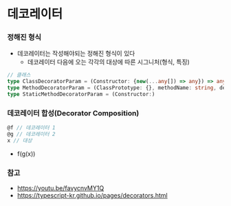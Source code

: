 # 데코레이터

### 정해진 형식

- 데코레이터는 작성해야되는 정해진 형식이 있다
  - 데코레이터 다음에 오는 각각의 대상에 따른 시그니처(형식, 특징)

```ts
// 클래스
type ClassDecoratorParam = (Constructor: {new(...any[]) => any}) => any;
type MethodDecoratorParam = (ClassPrototype: {}, methodName: string, descriptor: PropertyDescriptor) => any;
type StaticMethodDecoratorParam = (Constructor:)
```

### 데코레이터 합성(Decorator Composition)

```ts
@f // 데코레이터 1
@g // 데코레이터 2
x // 대상
```

- f(g(x))

### 참고

- https://youtu.be/favycnvMY1Q
- https://typescript-kr.github.io/pages/decorators.html

